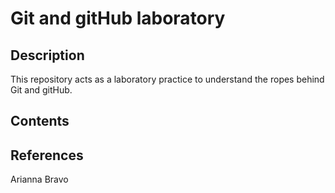 # Git and gitHub laboratory

## Description
This repository acts as a laboratory practice to understand the ropes behind Git and gitHub.

## Contents

## References

Arianna Bravo
